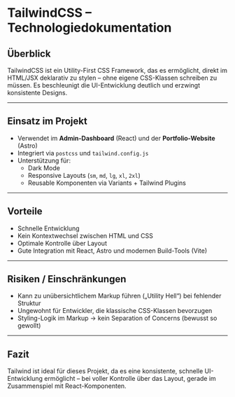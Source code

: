 # TailwindCSS – Technologiedokumentation

## Überblick

TailwindCSS ist ein Utility-First CSS Framework, das es ermöglicht, direkt im HTML/JSX deklarativ zu stylen – ohne eigene CSS-Klassen schreiben zu müssen. Es beschleunigt die UI-Entwicklung deutlich und erzwingt konsistente Designs.

---

## Einsatz im Projekt

- Verwendet im **Admin-Dashboard** (React) und der **Portfolio-Website** (Astro)
- Integriert via `postcss` und `tailwind.config.js`
- Unterstützung für:
  - Dark Mode
  - Responsive Layouts (`sm`, `md`, `lg`, `xl`, `2xl`)
  - Reusable Komponenten via Variants + Tailwind Plugins

---

## Vorteile

- Schnelle Entwicklung
- Kein Kontextwechsel zwischen HTML und CSS
- Optimale Kontrolle über Layout
- Gute Integration mit React, Astro und modernen Build-Tools (Vite)

---

## Risiken / Einschränkungen

- Kann zu unübersichtlichem Markup führen („Utility Hell“) bei fehlender Struktur
- Ungewohnt für Entwickler, die klassische CSS-Klassen bevorzugen
- Styling-Logik im Markup → kein Separation of Concerns (bewusst so gewollt)

---

## Fazit

Tailwind ist ideal für dieses Projekt, da es eine konsistente, schnelle UI-Entwicklung ermöglicht – bei voller Kontrolle über das Layout, gerade im Zusammenspiel mit React-Komponenten.

